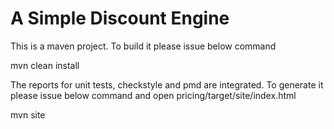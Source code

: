 # A Simple Discount Engine

This is a maven project. To build it please issue below command

mvn clean install

The reports for unit tests, checkstyle and pmd are integrated. 
To generate it please issue below command and open <current folder>pricing/target/site/index.html

mvn site
